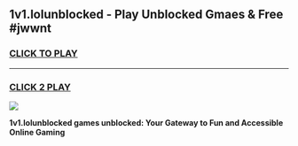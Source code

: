 
## 1v1.lolunblocked - Play Unblocked Gmaes & Free #jwwnt
<h3>
<a href="https://news.freeplayer.one?title=1v1.lolunblocked&ref=03M">CLICK TO PLAY</a></h3>
<hr>

<h3>
<a href="https://news.freeplayer.one?title=1v1.lolunblocked&ref=03M">CLICK 2 PLAY</a>
  
</h3>

<a href="https://news.freeplayer.one?title=1v1.lolunblocked&ref=03M"><img src="https://clearcache.store/games.png"></a>


**1v1.lolunblocked games unblocked: Your Gateway to Fun and Accessible Online Gaming**
